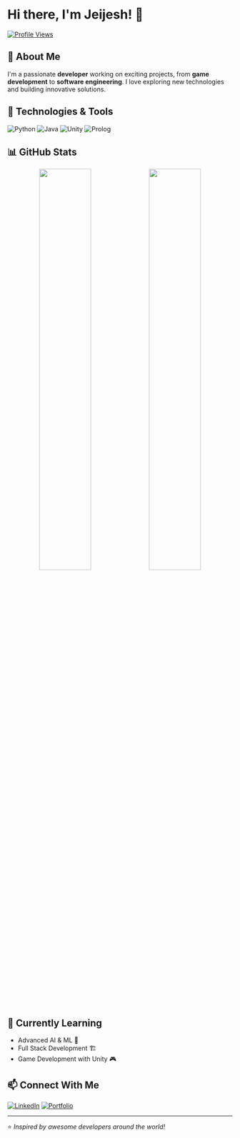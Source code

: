 # Hi there, I'm Jeijesh! 👋

[![Profile Views](https://komarev.com/ghpvc/?username=Jeijesh&label=Profile%20Views&color=0e75b6&style=flat)](https://github.com/Jeijesh)

## 🚀 About Me
I'm a passionate **developer** working on exciting projects, from **game development** to **software engineering**. I love exploring new technologies and building innovative solutions.

## 🔧 Technologies & Tools
![Python](https://img.shields.io/badge/Python-3776AB?style=for-the-badge&logo=python&logoColor=white)
![Java](https://img.shields.io/badge/Java-ED8B00?style=for-the-badge&logo=java&logoColor=white)
![Unity](https://img.shields.io/badge/Unity-100000?style=for-the-badge&logo=unity&logoColor=white)
![Prolog](https://img.shields.io/badge/Prolog-00589C?style=for-the-badge&logo=prolog&logoColor=white)

## 📊 GitHub Stats
<p align="center">
  <img src="https://github-readme-stats.vercel.app/api?username=Jeijesh&show_icons=true&theme=radical" width="48%" />
  <img src="https://github-readme-streak-stats.herokuapp.com/?user=Jeijesh&theme=radical" width="48%" />
</p>

## 🌱 Currently Learning
- Advanced AI & ML 🤖
- Full Stack Development 🏗️
- Game Development with Unity 🎮

## 📫 Connect With Me
[![LinkedIn](https://img.shields.io/badge/LinkedIn-0077B5?style=for-the-badge&logo=linkedin&logoColor=white)](https://www.linkedin.com/in/yourprofile)
[![Portfolio](https://img.shields.io/badge/Portfolio-000000?style=for-the-badge&logo=About.me&logoColor=white)](https://yourportfolio.com)

---
⭐️ *Inspired by awesome developers around the world!*
